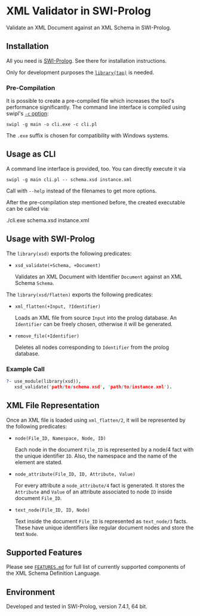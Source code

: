 # XML Validator in SWI-Prolog

Validate an XML Document against an XML Schema in SWI-Prolog.

## Installation

All you need is [SWI-Prolog](http://www.swi-prolog.org/). See there for installation instructions.

Only for development purposes the [`library(tap)`](https://github.com/mndrix/tap) is needed.

### Pre-Compilation

It is possible to create a pre-compiled file which increases the tool's performance significantly. The command line interface is compiled using swipl's [`-c` option](http://www.swi-prolog.org/pldoc/doc_for?object=section%282,%272.10%27,swi%28%27/doc/Manual/compilation.html%27%29%29):

```shell
swipl -g main -o cli.exe -c cli.pl
```

The `.exe` suffix is chosen for compatibility with Windows systems.

## Usage as CLI

A command line interface is provided, too. You can directly execute it via

```shell
swipl -g main cli.pl -- schema.xsd instance.xml
```

Call with `--help` instead of the filenames to get more options.

After the pre-compilation step mentioned before, the created executable can be called via:

./cli.exe schema.xsd instance.xml

## Usage with SWI-Prolog

The `library(xsd)` exports the following predicates:

*   `xsd_validate(+Schema, +Document)`

    Validates an XML Document with Identifier `Document` against an XML Schema `Schema`.

The `library(xsd/flatten)` exports the following predicates:

*   `xml_flatten(+Input, ?Identifier)`

    Loads an XML file from source `Input` into the prolog database. 
    An `Identifier` can be freely chosen, otherwise it will be generated.

*   `remove_file(+Identifier)`

    Deletes all nodes corresponding to `Identifier` from the prolog database.

### Example Call

```prolog
?- use_module(library(xsd)),
   xsd_validate('path/to/schema.xsd', 'path/to/instance.xml').
```

## XML File Representation

Once an XML file is loaded using `xml_flatten/2`, it will be represented by the following predicates:

*   `node(File_ID, Namespace, Node, ID)`

    Each node in the document `File_ID` is represented by a node/4 fact with the unique identifier `ID`. Also, the namespace and the name of the element are stated. 

*   `node_attribute(File_ID, ID, Attribute, Value)`

    For every attribute a `node_attribute/4` fact is generated. It stores the `Attribute` and `Value` of an attribute associated to node `ID` inside document `File_ID`.

*   `text_node(File_ID, ID, Node)`

    Text inside the document `File_ID` is represented as `text_node/3` facts. These have unique identifiers like regular document nodes and store the text `Node`.

## Supported Features

Please see [`FEATURES.md`](https://github.com/jonakalkus/swipl-xsd/blob/master/FEATURES.md) for full list of currently supported components of the XML Schema Definition Language.

## Environment

Developed and tested in SWI-Prolog, version 7.4.1, 64 bit.
